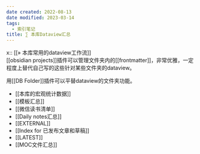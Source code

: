 ```yaml
---
date created: 2022-08-13
date modified: 2023-03-14
tags:
  - 索引笔记
title: ∑ 本库Dataview汇总
---
```


x:: [[» 本库常用的dataview工作流]]  
[[obsidian projects]]插件可以管理文件夹内的[[frontmatter]]，非常优雅，一定程度上替代自己写的这些针对某些文件夹的dataview。

用[[DB Folder]]插件可以平替dataview的文件夹功能。

- [[本库的宏观统计数据]]
- [[模板汇总]]
- [[微信读书清单]]
- [[Daily notes汇总]]
- [[EXTERNAL]]
- [[Index for 已发布文章和草稿]]
- [[LATEST]]
- [[MOC文件汇总]]

